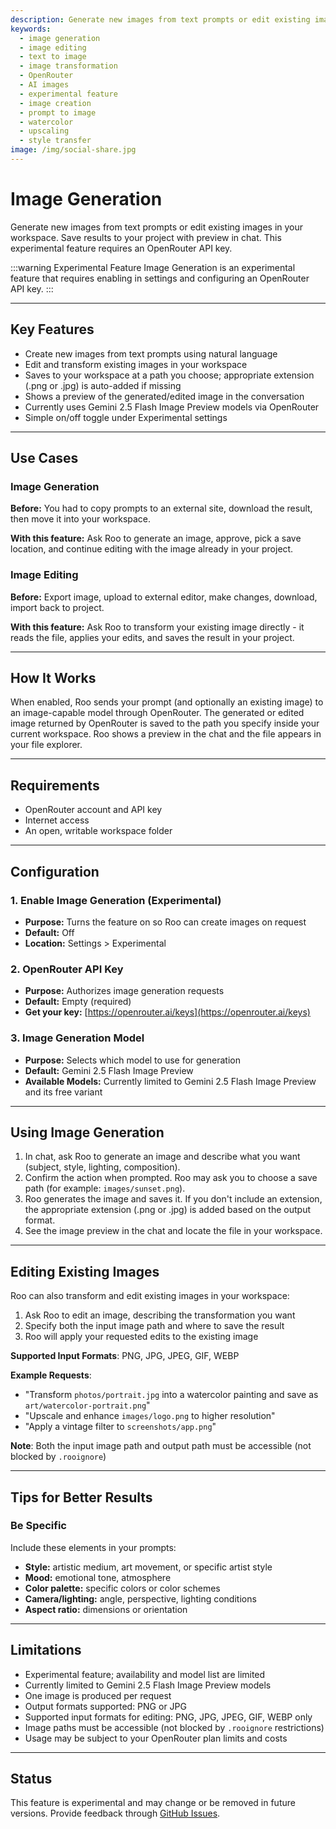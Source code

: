 ```yaml
---
description: Generate new images from text prompts or edit existing images in Roo Code using OpenRouter API. Transform, enhance, and save AI-processed images to your workspace with preview support.
keywords:
  - image generation
  - image editing
  - text to image
  - image transformation
  - OpenRouter
  - AI images
  - experimental feature
  - image creation
  - prompt to image
  - watercolor
  - upscaling
  - style transfer
image: /img/social-share.jpg
---
```


# Image Generation

Generate new images from text prompts or edit existing images in your workspace. Save results to your project with preview in chat. This experimental feature requires an OpenRouter API key.

:::warning Experimental Feature
Image Generation is an experimental feature that requires enabling in settings and configuring an OpenRouter API key.
:::

---

## Key Features

- Create new images from text prompts using natural language
- Edit and transform existing images in your workspace
- Saves to your workspace at a path you choose; appropriate extension (.png or .jpg) is auto-added if missing
- Shows a preview of the generated/edited image in the conversation
- Currently uses Gemini 2.5 Flash Image Preview models via OpenRouter
- Simple on/off toggle under Experimental settings

---

## Use Cases

### Image Generation
**Before:** You had to copy prompts to an external site, download the result, then move it into your workspace.

**With this feature:** Ask Roo to generate an image, approve, pick a save location, and continue editing with the image already in your project.

### Image Editing
**Before:** Export image, upload to external editor, make changes, download, import back to project.

**With this feature:** Ask Roo to transform your existing image directly - it reads the file, applies your edits, and saves the result in your project.

---

## How It Works

When enabled, Roo sends your prompt (and optionally an existing image) to an image-capable model through OpenRouter. The generated or edited image returned by OpenRouter is saved to the path you specify inside your current workspace. Roo shows a preview in the chat and the file appears in your file explorer.

---

## Requirements

- OpenRouter account and API key
- Internet access
- An open, writable workspace folder

---

## Configuration

### 1. Enable Image Generation (Experimental)
- **Purpose:** Turns the feature on so Roo can create images on request
- **Default:** Off
- **Location:** Settings > Experimental

### 2. OpenRouter API Key
- **Purpose:** Authorizes image generation requests
- **Default:** Empty (required)
- **Get your key:** [https://openrouter.ai/keys](https://openrouter.ai/keys)

### 3. Image Generation Model
- **Purpose:** Selects which model to use for generation
- **Default:** Gemini 2.5 Flash Image Preview
- **Available Models:** Currently limited to Gemini 2.5 Flash Image Preview and its free variant

---

## Using Image Generation

1. In chat, ask Roo to generate an image and describe what you want (subject, style, lighting, composition).
2. Confirm the action when prompted. Roo may ask you to choose a save path (for example: `images/sunset.png`).
3. Roo generates the image and saves it. If you don't include an extension, the appropriate extension (.png or .jpg) is added based on the output format.
4. See the image preview in the chat and locate the file in your workspace.

---

## Editing Existing Images

Roo can also transform and edit existing images in your workspace:

1. Ask Roo to edit an image, describing the transformation you want
2. Specify both the input image path and where to save the result
3. Roo will apply your requested edits to the existing image

**Supported Input Formats**: PNG, JPG, JPEG, GIF, WEBP

**Example Requests**:
- "Transform `photos/portrait.jpg` into a watercolor painting and save as `art/watercolor-portrait.png`"
- "Upscale and enhance `images/logo.png` to higher resolution"
- "Apply a vintage filter to `screenshots/app.png`"

**Note**: Both the input image path and output path must be accessible (not blocked by `.rooignore`)

---

## Tips for Better Results

### Be Specific
Include these elements in your prompts:
- **Style:** artistic medium, art movement, or specific artist style
- **Mood:** emotional tone, atmosphere
- **Color palette:** specific colors or color schemes
- **Camera/lighting:** angle, perspective, lighting conditions
- **Aspect ratio:** dimensions or orientation

---

## Limitations

- Experimental feature; availability and model list are limited
- Currently limited to Gemini 2.5 Flash Image Preview models
- One image is produced per request
- Output formats supported: PNG or JPG
- Supported input formats for editing: PNG, JPG, JPEG, GIF, WEBP only
- Image paths must be accessible (not blocked by `.rooignore` restrictions)
- Usage may be subject to your OpenRouter plan limits and costs

---

## Status

This feature is experimental and may change or be removed in future versions. Provide feedback through [GitHub Issues](https://github.com/RooCodeInc/Roo-Code/issues).